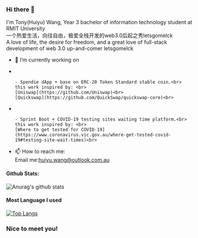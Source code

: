 ### Hi there 👋

<!--
**letsgomelck/letsgomelck** is a ✨ _special_ ✨ repository because its `README.md` (this file) appears on your GitHub profile.

Here are some ideas to get you started:

- 🔭 I’m currently working on dApp...
- 🌱 I’m currently learning Deep Learning...
- 👯 I’m looking to collaborate on Discord...
- 🤔 I’m looking for help with Open Source...
- 💬 Ask me about ...
- 📫 How to reach me: ...
- 😄 Pronouns: ...
- ⚡ Fun fact: ...
-->

I'm Tony(Huiyu) Wang, Year 3 bachelor of information technology student at RMIT University
<br>
一个热爱生活，向往自由，极爱全栈开发的web3.0后起之秀letsgomelck
<br>
A love of life, the desire for freedom, and a great love of full-stack development of web 3.0 up-and-comer letsgomelck

- 🔭 I’m currently working on 
- <br>

      - Spendie dApp + base on ERC-20 Token Standard stable coin.<br> 
      this work inspired by: <br> 
      [Uniswap](https://github.com/Uniswap)<br>
      [Quickswap](https://github.com/QuickSwap/quickswap-core)<br>
- <br>

      - Sprint Boot + COVID-19 testing sites waiting time platform.<br> 
      this work inspired by: <br> 
      [Where to get tested for COVID-19](https://www.coronavirus.vic.gov.au/where-get-tested-covid-19#testing-site-wait-times)<br> 

- 📫 How to reach me: <br>
      Email me:huiyu.wang@outlook.com.au<br>

#### Github Stats:
![Anurag's github stats](https://github-readme-stats.vercel.app/api?username=letsgomelck&show_icons=true&theme=radical)

#### Most Language I used
[![Top Langs](https://github-readme-stats.vercel.app/api/top-langs/?username=letsgomelck&theme=radical)](https://github.com/anuraghazra/github-readme-stats)

### Nice to meet you!
